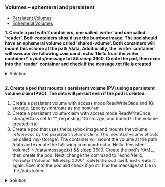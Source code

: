 ### Volumes – ephemeral and persistent

* [Persistent Volumes](https://kubernetes.io/docs/concepts/storage/persistent-volumes/ "Persistent Volumes")
* [Ephemeral Volumes](https://kubernetes.io/docs/concepts/storage/ephemeral-volumes/ "Ephemeral Volumes")

**1. Create a pod with 2 containers, one called 'writer' and one called 'reader'. Both containers should use the busybox image. The pod should have an ephemeral volume called 'shared-volume'. Both containers will mount this volume at the path /data. Additionally, the 'writer' container will execute the following command: echo 'Hello from the writer container!' > /data/message.txt && sleep 3600. Create the pod, then exec into the 'reader' container and check if the message.txt file is created**

<details><summary>Solution</summary>
<p>

```YAML
apiVersion: v1
kind: Pod
metadata:
  name: ephemeral-volume-demo
spec:
  containers:
    - name: writer
      image: busybox
      command:
        - sh
        - "-c"
        - "echo 'Hello from the writer container!' > /data/message.txt && sleep 3600"
      volumeMounts:
        - mountPath: /data
          name: shared-volume
    - name: reader
      image: busybox
      command:
        - sh
        - "-c"
        - "sleep 5 && cat /data/message.txt && sleep 3600"
      volumeMounts:
        - mountPath: /data
          name: shared-volume
  volumes:
    - name: shared-volume
      emptyDir: {}
```

```bash
kubectl exec -it ephemeral-volume-demo --container=writer -- sh   
cd data
```
</p>
</details>
<br>

**2.	Create a pod that mounts a persistent volume (PV) using a persistent volume claim (PVC). The data will persist even if the pod is deleted.**
1. Create a persistent volume with access mode ReadWriteOnce and 1Gi storage. Specify /mnt/data as the hostPath
2. Create a persistent volume claim with access mode ReadWriteOnce, storageClass set to "", requesting 1Gi storage, and bound to the volume created in a)
3. Create a pod that uses the busybox image and mounts the volume referenced by the persistent volume claim. The mounted volume should be called 'my-storage'. The container will mount the volume at the path /data and execute the following command: echo 'Hello, Persistent Volume!' > /data/message.txt && sleep 3600. Create the pod's YAML, then create the pod. Next, change the command to "echo 'Hello, Persistent Volume!' && sleep 3600", delete the pod itself, and create it again. Exec into the pod and check if yo stil find the message.txt file in the /data folder

<details><summary>Solution</summary>
<p>

1.

```YAML
apiVersion: v1
kind: PersistentVolume
metadata:
  name: mypv
spec:
  capacity:
    storage: 1Gi
  accessModes:
    - ReadWriteOnce
  hostPath:
    path: /mnt/data
```

2.

```YAML
apiVersion: v1
kind: PersistentVolumeClaim
metadata:
  name: mypvc
spec:
  accessModes:
    - ReadWriteOnce
  resources:
    requests:
      storage: 1Gi
  volumeName: mypv
  storageClassName: ""
```

3.

```YAML
apiVersion: v1
kind: Pod
metadata:
  creationTimestamp: null
  labels:
    run: busybox
  name: busybox
spec:
  containers:
  - image: busybox
    name: busybox
    command: ["sh","-c","echo 'Hello, Persistent Volume!' > /data/message.txt && sleep 3600"]
    volumeMounts:
    - name: my-storage
      mountPath: /data
  dnsPolicy: ClusterFirst
  restartPolicy: Never
  volumes:
    - name: my-storage
      persistentVolumeClaim:
        claimName: mypvc
status: {}
```

```bash
kubectl exec -it busybox -- sh   
cd data
```

</p>
</details>
<br>